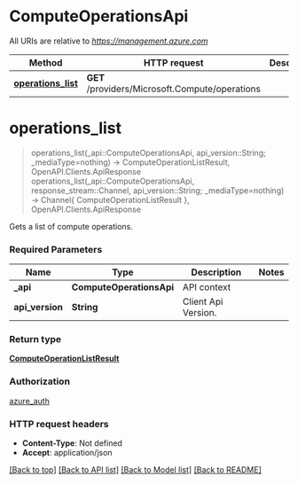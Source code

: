 # ComputeOperationsApi

All URIs are relative to *https://management.azure.com*

Method | HTTP request | Description
------------- | ------------- | -------------
[**operations_list**](ComputeOperationsApi.md#operations_list) | **GET** /providers/Microsoft.Compute/operations | 


# **operations_list**
> operations_list(_api::ComputeOperationsApi, api_version::String; _mediaType=nothing) -> ComputeOperationListResult, OpenAPI.Clients.ApiResponse <br/>
> operations_list(_api::ComputeOperationsApi, response_stream::Channel, api_version::String; _mediaType=nothing) -> Channel{ ComputeOperationListResult }, OpenAPI.Clients.ApiResponse



Gets a list of compute operations.

### Required Parameters

Name | Type | Description  | Notes
------------- | ------------- | ------------- | -------------
 **_api** | **ComputeOperationsApi** | API context | 
**api_version** | **String** | Client Api Version. |

### Return type

[**ComputeOperationListResult**](ComputeOperationListResult.md)

### Authorization

[azure_auth](../README.md#azure_auth)

### HTTP request headers

 - **Content-Type**: Not defined
 - **Accept**: application/json

[[Back to top]](#) [[Back to API list]](../README.md#api-endpoints) [[Back to Model list]](../README.md#models) [[Back to README]](../README.md)

